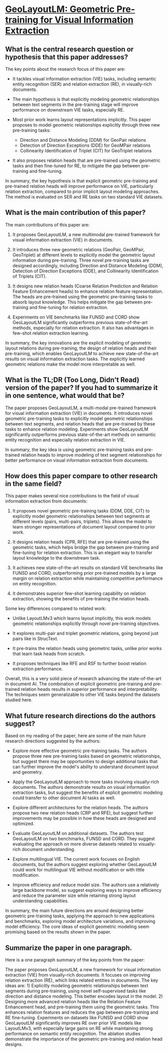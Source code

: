 # [GeoLayoutLM: Geometric Pre-training for Visual Information Extraction](https://arxiv.org/abs/2304.10759)

## What is the central research question or hypothesis that this paper addresses?

 The key points about the research focus of this paper are:

- It tackles visual information extraction (VIE) tasks, including semantic entity recognition (SER) and relation extraction (RE), in visually-rich documents. 

- The main hypothesis is that explicitly modeling geometric relationships between text segments in the pre-training stage will improve performance on downstream VIE tasks, especially RE. 

- Most prior work learns layout representations implicitly. This paper proposes to model geometric relationships explicitly through three new pre-training tasks:
    - Direction and Distance Modeling (DDM) for GeoPair relations 
    - Detection of Direction Exceptions (DDE) for GeoMPair relations
    - Collinearity Identification of Triplet (CIT) for GeoTriplet relations

- It also proposes relation heads that are pre-trained using the geometric tasks and then fine-tuned for RE, to mitigate the gap between pre-training and fine-tuning.

In summary, the key hypothesis is that explicit geometric pre-training and pre-trained relation heads will improve performance on VIE, particularly relation extraction, compared to prior implicit layout modeling approaches. The method is evaluated on SER and RE tasks on two standard VIE datasets.


## What is the main contribution of this paper?

 The main contributions of this paper are:

1. It proposes GeoLayoutLM, a new multimodal pre-trained framework for visual information extraction (VIE) in documents. 

2. It introduces three new geometric relations (GeoPair, GeoMPair, GeoTriplet) at different levels to explicitly model the geometric layout information during pre-training. Three novel pre-training tasks are designed accordingly, including Direction and Distance Modeling (DDM), Detection of Direction Exceptions (DDE), and Collinearity Identification of Triplets (CIT).

3. It designs new relation heads (Coarse Relation Prediction and Relation Feature Enhancement heads) to enhance relation feature representation. The heads are pre-trained using the geometric pre-training tasks to absorb layout knowledge. This helps mitigate the gap between pre-training and fine-tuning for relation extraction.

4. Experiments on VIE benchmarks like FUNSD and CORD show GeoLayoutLM significantly outperforms previous state-of-the-art methods, especially for relation extraction. It also has advantages in few-shot relation extraction learning.

In summary, the key innovations are the explicit modeling of geometric layout relations during pre-training, the design of relation heads and their pre-training, which enables GeoLayoutLM to achieve new state-of-the-art results on visual information extraction tasks. The explicitly learned geometric relations make the model more interpretable as well.


## What is the TL;DR (Too Long, Didn't Read) version of the paper? If you had to summarize it in one sentence, what would that be?

 The paper proposes GeoLayoutLM, a multi-modal pre-trained framework for visual information extraction (VIE) in documents. It introduces novel geometric pre-training tasks to explicitly model geometric relationships between text segments, and relation heads that are pre-trained by these tasks to enhance relation modeling. Experiments show GeoLayoutLM significantly outperforms previous state-of-the-art methods on semantic entity recognition and especially relation extraction in VIE.

In summary, the key idea is using geometric pre-training tasks and pre-trained relation heads to improve modeling of text segment relationships for better performance on visual information extraction from documents.


## How does this paper compare to other research in the same field?

 This paper makes several nice contributions to the field of visual information extraction from documents:

1. It proposes novel geometric pre-training tasks (DDM, DDE, CIT) to explicitly model geometric relationships between text segments at different levels (pairs, multi-pairs, triplets). This allows the model to learn stronger representations of document layout compared to prior work. 

2. It designs relation heads (CPR, RFE) that are pre-trained using the geometric tasks, which helps bridge the gap between pre-training and fine-tuning for relation extraction. This is an elegant way to transfer layout knowledge to the downstream task.

3. It achieves new state-of-the-art results on standard VIE benchmarks like FUNSD and CORD, outperforming prior pre-trained models by a large margin on relation extraction while maintaining competitive performance on entity recognition.

4. It demonstrates superior few-shot learning capability on relation extraction, showing the benefits of pre-training the relation heads.

Some key differences compared to related work:

- Unlike LayoutLMv3 which learns layout implicitly, this work models geometric relationships explicitly through novel pre-training objectives.

- It explores multi-pair and triplet geometric relations, going beyond just pairs like in StrucText.

- It pre-trains the relation heads using geometric tasks, unlike prior works that learn task heads from scratch. 

- It proposes techniques like RFE and RSF to further boost relation extraction performance.

Overall, this is a very solid piece of research advancing the state-of-the-art in document AI. The combination of explicit geometric pre-training and pre-trained relation heads results in superior performance and interpretability. The techniques seem generalizable to other VIE tasks beyond the datasets studied here.


## What future research directions do the authors suggest?

 Based on my reading of the paper, here are some of the main future research directions suggested by the authors:

- Explore more effective geometric pre-training tasks. The authors propose three new pre-training tasks based on geometric relationships, but suggest there may be opportunities to design additional tasks that can further improve the model's ability to understand document layout and geometry. 

- Apply the GeoLayoutLM approach to more tasks involving visually-rich documents. The authors demonstrate results on visual information extraction tasks, but suggest the benefits of explicit geometric modeling could transfer to other document AI tasks as well.

- Explore different architectures for the relation heads. The authors propose two new relation heads (CRP and RFE), but suggest further improvements may be possible in how these heads are designed and optimized.

- Evaluate GeoLayoutLM on additional datasets. The authors test GeoLayoutLM on two benchmarks, FUNSD and CORD. They suggest evaluating the approach on more diverse datasets related to visually-rich document understanding.

- Explore multilingual VIE. The current work focuses on English documents, but the authors suggest exploring whether GeoLayoutLM could work for multilingual VIE without modification or with little modification.

- Improve efficiency and reduce model size. The authors use a relatively large backbone model, so suggest exploring ways to improve efficiency and reduce the parameter size while retaining strong layout understanding capabilities.

In summary, the main future directions are around designing better geometric pre-training tasks, applying the approach to new applications and benchmarks, exploring model architecture variations, and improving model efficiency. The core ideas of explicit geometric modeling seem promising based on the results shown in the paper.


## Summarize the paper in one paragraph.

 Here is a one paragraph summary of the key points from the paper:

The paper proposes GeoLayoutLM, a new framework for visual information extraction (VIE) from visually-rich documents. It focuses on improving relation extraction (RE), which links related entities in documents. The key ideas are: 1) Explicitly modeling geometric relationships between text segments during pre-training, using novel self-supervised tasks like direction and distance modeling. This better encodes layout in the model. 2) Designing more advanced relation heads like the Relation Feature Enhancement head, and pre-training them using the geometric tasks. This enhances relation features and reduces the gap between pre-training and RE fine-tuning. Experiments on datasets like FUNSD and CORD show GeoLayoutLM significantly improves RE over prior VIE models like LayoutLMv3, with especially large gains on RE while maintaining strong performance on semantic entity recognition. The ablation studies demonstrate the importance of the geometric pre-training and relation head designs.
